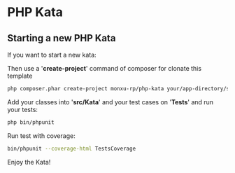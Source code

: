 # PHP Kata

## Starting a new PHP Kata

If you want to start a new kata:

Then use a '**create-project**' command of composer for clonate this template

```sh
php composer.phar create-project monxu-rp/php-kata your/app-directory/say-hello-kata dev-master
```

Add your classes into '**src/Kata**' and your test cases on '**Tests**' and run your tests:

```sh
php bin/phpunit
```

Run test with coverage:

```sh
bin/phpunit --coverage-html TestsCoverage
```

Enjoy the Kata!